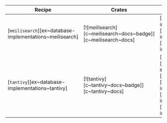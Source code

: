 | Recipe | Crates | Categories |
|--------|--------|------------|
| [`meilisearch`][ex~database-implementations~meilisearch] | [![meilisearch][c~meilisearch~docs~badge]][c~meilisearch~docs] | [![cat~database-implementations][cat~database-implementations~badge]][cat~database-implementations] |
| [`tantivy`][ex~database-implementations~tantivy] | [![tantivy][c~tantivy~docs~badge]][c~tantivy~docs] | [![cat~data-structures][cat~data-structures~badge]][cat~data-structures] [![cat~database-implementations][cat~database-implementations~badge]][cat~database-implementations] |
